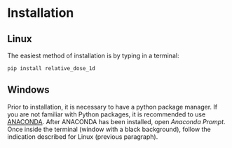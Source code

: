# Installation

## Linux
The easiest method of installation is by typing in a terminal:
```{code-block}
pip install relative_dose_1d
```
## Windows

Prior to installation, it is necessary to have a python package manager. If you are not familiar with Python packages, it is recommended to use [ANACONDA](https://www.anaconda.com/products/individual).
After ANACONDA has been installed, open *Anaconda Prompt*. Once inside the terminal (window with a black background), follow the indication described for Linux (previous paragraph).
